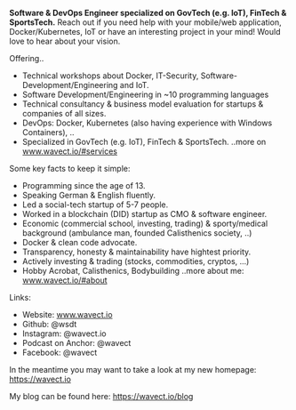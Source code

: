 **Software & DevOps Engineer specialized on GovTech (e.g. IoT), FinTech & SportsTech.**
Reach out if you need help with your mobile/web application, Docker/Kubernetes, IoT or have an interesting project in your mind! Would love to hear about your vision.

Offering..
* Technical workshops about Docker, IT-Security, Software-Development/Engineering and IoT.
* Software Development/Engineering in ~10 programming languages
* Technical consultancy & business model evaluation for startups & companies of all sizes.
* DevOps: Docker, Kubernetes (also having experience with Windows Containers), ..
* Specialized in GovTech (e.g. IoT), FinTech & SportsTech.
..more on www.wavect.io/#services

Some key facts to keep it simple: 
* Programming since the age of 13.
* Speaking German & English fluently.
* Led a social-tech startup of 5-7 people.
* Worked in a blockchain (DID) startup as CMO & software engineer.
* Economic (commercial school, investing, trading) & sporty/medical background (ambulance man, founded Calisthenics society, ..)
* Docker & clean code advocate.
* Transparency, honesty & maintainability have hightest priority.
* Actively investing & trading (stocks, commodities, cryptos, ...)
* Hobby Acrobat, Calisthenics, Bodybuilding
..more about me: www.wavect.io/#about

Links: 
* Website: www.wavect.io
* Github: @wsdt
* Instagram: @wavect.io 
* Podcast on Anchor: @wavect
* Facebook: @wavect


In the meantime you may want to take a look at my new homepage: https://wavect.io

My blog can be found here: https://wavect.io/blog
